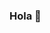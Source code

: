 ### Hola 👋

<!--

- 🔭 I’m currently working on learning more languages
- 👯 I’m looking to collaborate on problems worth solving!
- 💬 Ask me about Coding or anything Music/MusicTech/MusicBiz
- 📫 How to reach me: email or Linkedin
- 😄 Pronouns: He/Him/His
- ⚡ Fun fact: I'm also a musician
-->
